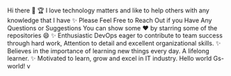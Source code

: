 Hi there 👋
🏆 I love technology matters and like to help others with any knowledge that I have
✨ Please Feel Free to Reach Out if you Have Any Questions or Suggestions
You can show some ❤️   by starring some of the repositories 😄
✨ Enthusiastic DevOps eager to contribute to team success through hard work,
Attention to detail and excellent organizational skills.
✨ Believes in the importance of learning new things every day.
A lifelong learner.
✨ Motivated to learn, grow and excel in IT industry.
Hello world Gs-world! v
